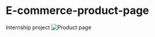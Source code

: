 # E-commerce-product-page
Internship project
![Product page](https://github.com/user-attachments/assets/7543286a-64d7-4b26-8818-1156e846b858)
